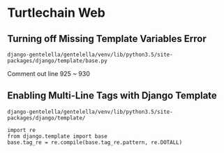 # Turtlechain Web

## Turning off Missing Template Variables Error 
``` django-gentelella/gentelella/venv/lib/python3.5/site-packages/django/template/base.py ```

Comment out line 925 ~ 930 

## Enabling Multi-Line Tags with Django Template

``` django-gentelella/gentelella/venv/lib/python3.5/site-packages/django/template/ ```

``` 
import re
from django.template import base
base.tag_re = re.compile(base.tag_re.pattern, re.DOTALL)
``` 
